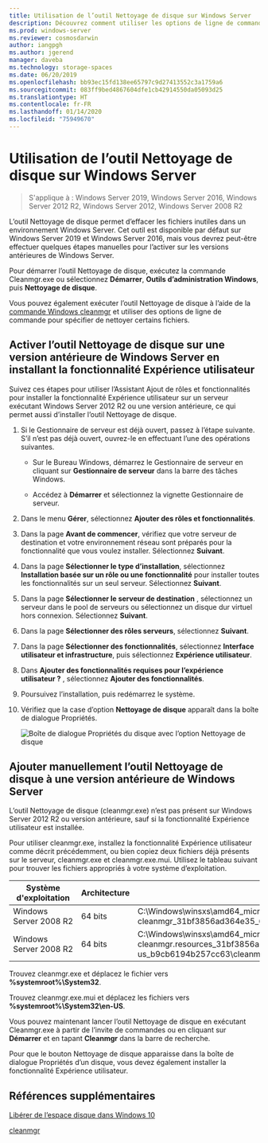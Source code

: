 ```yaml
---
title: Utilisation de l’outil Nettoyage de disque sur Windows Server
description: Découvrez comment utiliser les options de ligne de commande pour configurer l’outil Nettoyage de disque (Cleanmgr.exe) pour nettoyer automatiquement certains fichiers.
ms.prod: windows-server
ms.reviewer: cosmosdarwin
author: iangpgh
ms.author: jgerend
manager: daveba
ms.technology: storage-spaces
ms.date: 06/20/2019
ms.openlocfilehash: bb93ec15fd138ee65797c9d27413552c3a1759a6
ms.sourcegitcommit: 083ff9bed4867604dfe1cb42914550da05093d25
ms.translationtype: HT
ms.contentlocale: fr-FR
ms.lasthandoff: 01/14/2020
ms.locfileid: "75949670"
---
```

# <a name="using-disk-cleanup-on-windows-server"></a>Utilisation de l’outil Nettoyage de disque sur Windows Server

> S'applique à : Windows Server 2019, Windows Server 2016, Windows Server 2012 R2, Windows Server 2012, Windows Server 2008 R2

L’outil Nettoyage de disque permet d’effacer les fichiers inutiles dans un environnement Windows Server. Cet outil est disponible par défaut sur Windows Server 2019 et Windows Server 2016, mais vous devrez peut-être effectuer quelques étapes manuelles pour l’activer sur les versions antérieures de Windows Server.

Pour démarrer l’outil Nettoyage de disque, exécutez la commande Cleanmgr.exe ou sélectionnez **Démarrer**, **Outils d’administration Windows**, puis **Nettoyage de disque**.

Vous pouvez également exécuter l’outil Nettoyage de disque à l’aide de la [commande Windows cleanmgr](../../administration/windows-commands/cleanmgr.md) et utiliser des options de ligne de commande pour spécifier de nettoyer certains fichiers.

## <a name="enable-disk-cleanup-on-an-earlier-version-of-windows-server-by-installing-the-desktop-experience"></a>Activer l’outil Nettoyage de disque sur une version antérieure de Windows Server en installant la fonctionnalité Expérience utilisateur

Suivez ces étapes pour utiliser l’Assistant Ajout de rôles et fonctionnalités pour installer la fonctionnalité Expérience utilisateur sur un serveur exécutant Windows Server 2012 R2 ou une version antérieure, ce qui permet aussi d’installer l’outil Nettoyage de disque.

1. Si le Gestionnaire de serveur est déjà ouvert, passez à l’étape suivante. S’il n’est pas déjà ouvert, ouvrez-le en effectuant l’une des opérations suivantes.

   - Sur le Bureau Windows, démarrez le Gestionnaire de serveur en cliquant sur **Gestionnaire de serveur** dans la barre des tâches Windows.

   - Accédez à **Démarrer** et sélectionnez la vignette Gestionnaire de serveur.

1. Dans le menu **Gérer**, sélectionnez **Ajouter des rôles et fonctionnalités**.

1. Dans la page **Avant de commencer**, vérifiez que votre serveur de destination et votre environnement réseau sont préparés pour la fonctionnalité que vous voulez installer. Sélectionnez **Suivant**.

1. Dans la page **Sélectionner le type d’installation**, sélectionnez **Installation basée sur un rôle ou une fonctionnalité** pour installer toutes les fonctionnalités sur un seul serveur. Sélectionnez **Suivant**.

1. Dans la page **Sélectionner le serveur de destination** , sélectionnez un serveur dans le pool de serveurs ou sélectionnez un disque dur virtuel hors connexion. Sélectionnez **Suivant**.

1. Dans la page **Sélectionner des rôles serveurs**, sélectionnez **Suivant**.

1. Dans la page **Sélectionner des fonctionnalités**, sélectionnez **Interface utilisateur et infrastructure**, puis sélectionnez **Expérience utilisateur**.

1. Dans **Ajouter des fonctionnalités requises pour l’expérience utilisateur ?** , sélectionnez **Ajouter des fonctionnalités**.

1. Poursuivez l’installation, puis redémarrez le système.

1. Vérifiez que la case d’option **Nettoyage de disque** apparaît dans la boîte de dialogue Propriétés.

   ![Boîte de dialogue Propriétés du disque avec l’option Nettoyage de disque](media/diskpropswcleanup.png)

## <a name="manually-add-disk-cleanup-to-an-earlier-version-of-windows-server"></a>Ajouter manuellement l’outil Nettoyage de disque à une version antérieure de Windows Server

L’outil Nettoyage de disque (cleanmgr.exe) n’est pas présent sur Windows Server 2012 R2 ou version antérieure, sauf si la fonctionnalité Expérience utilisateur est installée.

Pour utiliser cleanmgr.exe, installez la fonctionnalité Expérience utilisateur comme décrit précédemment, ou bien copiez deux fichiers déjà présents sur le serveur, cleanmgr.exe et cleanmgr.exe.mui. Utilisez le tableau suivant pour trouver les fichiers appropriés à votre système d’exploitation.

| Système d'exploitation  | Architecture  | Emplacement du fichier  |
| ----------------- | -------------- | --------------- |
| Windows Server 2008 R2 | 64 bits | C:\Windows\winsxs\amd64_microsoft-windows-cleanmgr_31bf3856ad364e35_6.1.7600.16385_none_c9392808773cd7da\cleanmgr.exe 
| Windows Server 2008 R2 | 64 bits | C:\Windows\winsxs\amd64_microsoft-windows-cleanmgr.resources_31bf3856ad364e35_6.1.7600.16385_en-us_b9cb6194b257cc63\cleanmgr.exe.mui |

Trouvez cleanmgr.exe et déplacez le fichier vers **%systemroot%\System32**.

Trouvez cleanmgr.exe.mui et déplacez les fichiers vers **%systemroot%\System32\en-US**.

Vous pouvez maintenant lancer l’outil Nettoyage de disque en exécutant Cleanmgr.exe à partir de l’invite de commandes ou en cliquant sur **Démarrer** et en tapant **Cleanmgr** dans la barre de recherche.

Pour que le bouton Nettoyage de disque apparaisse dans la boîte de dialogue Propriétés d’un disque, vous devez également installer la fonctionnalité Expérience utilisateur.

## <a name="additional-references"></a>Références supplémentaires

[Libérer de l’espace disque dans Windows 10](https://support.microsoft.com/help/12425/windows-10-free-up-drive-space)

[cleanmgr](../../administration/windows-commands/cleanmgr.md)

